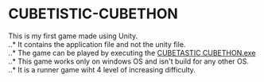 # CUBETISTIC-CUBETHON
This is my first game made using Unity.  
..* It contains the application file and not the unity file.  
..* The game can be played by executing the [CUBETASTIC CUBETHON.exe](https://github.com/Saharsh007/CUBETISTIC-CUBETHON/blob/master/CUBETASTIC%20CUBETHON.exe)  
..* This game works only on windows OS and isn't build for any other OS.  
..* It is a runner game wiht 4 level of increasing difficulty.
